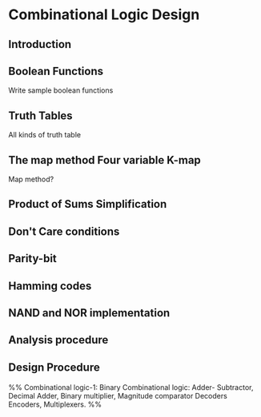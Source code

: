 # Combinational Logic Design

## Introduction
## Boolean Functions

Write sample boolean functions

## Truth Tables

All kinds of truth table

## The map method Four variable K-map

Map method?

## Product of Sums Simplification
## Don't Care conditions
## Parity-bit
## Hamming codes
## NAND and NOR implementation
## Analysis procedure
## Design Procedure
####

%% Combinational logic-1: Binary Combinational logic: Adder- Subtractor, Decimal Adder, Binary multiplier, Magnitude comparator Decoders Encoders, Multiplexers. %%
